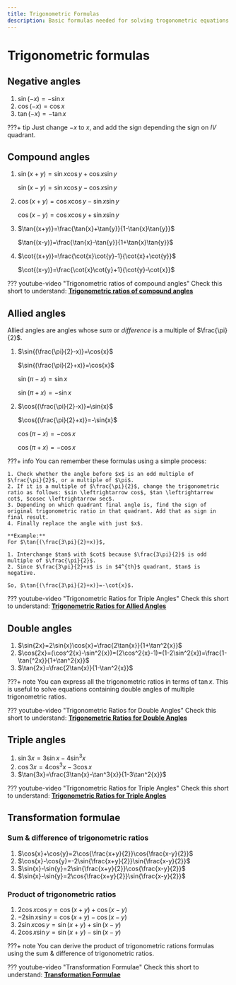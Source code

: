 ```yaml
---
title: Trigonometric Formulas
description: Basic formulas needed for solving trogonometric equations.
---
```


# Trigonometric formulas

## Negative angles

1. $\sin{(-x)}=-\sin{x}$
1. $\cos{(-x)}=\cos{x}$
1. $\tan{(-x)}=-\tan{x}$

???+ tip
    Just change $-x$ to $x$, and add the sign depending the sign on $IV$ quadrant.

## Compound angles

1.  $\sin{(x+y)}=\sin{x}\cos{y}+\cos{x}\sin{y}$

    $\sin{(x-y)}=\sin{x}\cos{y}-\cos{x}\sin{y}$


1.  $\cos{(x+y)}=\cos{x}\cos{y}-\sin{x}\sin{y}$

    $\cos{(x-y)}=\cos{x}\cos{y}+\sin{x}\sin{y}$


1.  $\tan{(x+y)}=\frac{\tan{x}+\tan{y}}{1-\tan{x}\tan{y}}$

    $\tan{(x-y)}=\frac{\tan{x}-\tan{y}}{1+\tan{x}\tan{y}}$


1.  $\cot{(x+y)}=\frac{\cot{x}\cot{y}-1}{\cot{x}+\cot{y}}$

    $\cot{(x-y)}=\frac{\cot{x}\cot{y}+1}{\cot{y}-\cot{x}}$


??? youtube-video "Trigonometric ratios of compound angles"
    Check this short to understand: **[Trigonometric ratios of compound angles](https://youtube.com/shorts/9Src1b3iZrc?si=OSgEqUgx4W1fOqOp)**

## Allied angles

Allied angles are angles whose *sum* or *difference* is a multiple of $\frac{\pi}{2}$.

1.  $\sin{(\frac{\pi}{2}-x)}=\cos{x}$

    $\sin{(\frac{\pi}{2}+x)}=\cos{x}$

    $\sin{(\pi-x)}=\sin{x}$

    $\sin{(\pi+x)}=-\sin{x}$

1.  $\cos{(\frac{\pi}{2}-x)}=\sin{x}$

    $\cos{(\frac{\pi}{2}+x)}=-\sin{x}$

    $\cos{(\pi-x)}=-\cos{x}$

    $\cos{(\pi+x)}=-\cos{x}$

???+ info
    You can remember these formulas using a simple process:

    1. Check whether the angle before $x$ is an odd multiple of $\frac{\pi}{2}$, or a multiple of $\pi$.
    2. If it is a multiple of $\frac{\pi}{2}$, change the trigonometric ratio as follows: $sin \leftrightarrow cos$, $tan \leftrightarrow cot$, $cosec \leftrightarrow sec$.
    3. Depending on which quadrant final angle is, find the sign of original trigonometric ratio in that quadrant. Add that as sign in final result.
    4. Finally replace the angle with just $x$.

    **Example:**
    For $\tan{(\frac{3\pi}{2}+x)}$,

    1. Interchange $tan$ with $cot$ because $\frac{3\pi}{2}$ is odd multiple of $\frac{\pi}{2}$.
    2. Since $\frac{3\pi}{2}+x$ is in $4^{th}$ quadrant, $tan$ is negative.

    So, $\tan{(\frac{3\pi}{2}+x)}=-\cot{x}$.

??? youtube-video "Trigonometric Ratios for Triple Angles"
    Check this short to understand: **[Trigonometric Ratios for Allied Angles](https://youtube.com/shorts/BPupT7kedvk?si=-GwrZhW05u7tkfet)**

## Double angles

1.  $\sin{2x}=2\sin{x}\cos{x}=\frac{2\tan{x}}{1+\tan^2{x}}$
1.  $\cos{2x}=(\cos^2{x}-\sin^2{x})=(2\cos^2{x}-1)=(1-2\sin^2{x})=\frac{1-\tan{^2x}}{1+\tan^2{x}}$
1.  $\tan{2x}=\frac{2\tan{x}}{1-\tan^2{x}}$

???+ note
    You can express all the trigonometric ratios in terms of $\tan{x}$. This is useful to solve equations containing double angles of multiple trigonometric ratios.

??? youtube-video "Trigonometric Ratios for Double Angles"
    Check this short to understand: **[Trigonometric Ratios for Double Angles](https://youtube.com/shorts/sGJCZyWMrRc?si=d0SFQv5m8S8rIDp2)**

## Triple angles

1. $\sin{3x}=3\sin{x}-4\sin^3{x}$
1. $\cos{3x}=4\cos^3{x}-3\cos{x}$
1. $\tan{3x}=\frac{3\tan{x}-\tan^3{x}}{1-3\tan^2{x}}$

??? youtube-video "Trigonometric Ratios for Triple Angles"
    Check this short to understand: **[Trigonometric Ratios for Triple Angles](https://youtube.com/shorts/ZbOj_H_1g8A?si=n1fA_cBtBdYYqxDh)**


## Transformation formulae

### Sum & difference of trigonometric ratios

1. $\cos{x}+\cos{y}=2\cos{\frac{x+y}{2}}\cos{\frac{x-y}{2}}$
1. $\cos{x}-\cos{y}=-2\sin{\frac{x+y}{2}}\sin{\frac{x-y}{2}}$
1. $\sin{x}-\sin{y}=2\sin{\frac{x+y}{2}}\cos{\frac{x-y}{2}}$
1. $\sin{x}-\sin{y}=2\cos{\frac{x+y}{2}}\sin{\frac{x-y}{2}}$

### Product of trigonometric ratios

1. $2\cos{x}\cos{y}=\cos{(x+y)}+\cos{(x-y)}$
1. $-2\sin{x}\sin{y}=\cos{(x+y)}-\cos{(x-y)}$
1. $2\sin{x}\cos{y}=\sin{(x+y)}+\sin{(x-y)}$
1. $2\cos{x}\sin{y}=\sin{(x+y)}-\sin{(x-y)}$

???+ note
    You can derive the product of trigonometric rations formulas using the sum & difference of trigonometric ratios.

??? youtube-video "Transformation Formulae"
    Check this short to understand: **[Transformation Formulae](https://youtube.com/shorts/kVm8dM4um-Y?si=NZ45o6lLjre_6QWu)**
